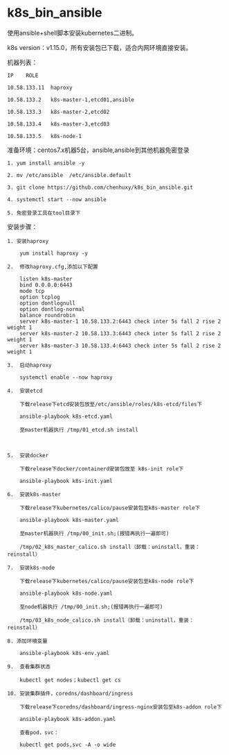 # k8s_bin_ansible

使用ansible+shell脚本安装kubernetes二进制。

k8s version：v1.15.0，所有安装包已下载，适合内网环境直接安装。

机器列表：

    IP    ROLE
  
    10.58.133.11  haproxy
  
    10.58.133.2   k8s-master-1,etcd01,ansible
  
    10.58.133.3   k8s-master-2,etcd02
  
    10.58.133.4   k8s-master-3,etcd03
   
    10.58.133.5   k8s-node-1 
    
准备环境：centos7.x机器5台，ansible,ansible到其他机器免密登录

    1. yum install ansible -y
    
    2. mv /etc/ansible  /etc/ansible.default

    3. git clone https://github.com/chenhuxy/k8s_bin_ansible.git
    
    4. systemctl start --now ansible
    
    5. 免密登录工具在tool目录下
    

安装步骤：
    
    1. 安装haproxy
        
        yum install haproxy -y
        
    2.  修改haproxy.cfg,添加以下配置
        
        listen k8s-master
        bind 0.0.0.0:6443
        mode tcp
        option tcplog
        option dontlognull
        option dontlog-normal
        balance roundrobin
        server k8s-master-1 10.58.133.2:6443 check inter 5s fall 2 rise 2 weight 1
        server k8s-master-2 10.58.133.3:6443 check inter 5s fall 2 rise 2 weight 1
        server k8s-master-3 10.58.133.4:6443 check inter 5s fall 2 rise 2 weight 1
    
    3.  启动haproxy
        
        systemctl enable --now haproxy
        
    4.  安装etcd
    
        下载release下etcd安装包放至/etc/ansible/roles/k8s-etcd/files下
        
        ansible-playbook k8s-etcd.yaml
        
        至master机器执行 /tmp/01_etcd.sh install
        
        
        
    5.  安装docker

        下载release下docker/containerd安装包放至 k8s-init role下
        
        ansible-playbook k8s-init.yaml
        
    6.  安装k8s-master
    
        下载release下kubernetes/calico/pause安装包至k8s-master role下
        
        ansible-playbook k8s-master.yaml
        
        至master机器执行 /tmp/00_init.sh;(报错再执行一遍即可)
        
        /tmp/02_k8s_master_calico.sh install（卸载：uninstall，重装：reinstall）
        
    7.  安装k8s-node
    
        下载release下kubernetes/calico/pause安装包至k8s-node role下
        
        ansible-playbook k8s-node.yaml
        
        至node机器执行 /tmp/00_init.sh;(报错再执行一遍即可)
        
        /tmp/03_k8s_node_calico.sh install（卸载：uninstall，重装：reinstall）
        
    8. 添加环境变量
    
        ansible-playbook k8s-env.yaml
        
    9.  查看集群状态

        kubectl get nodes；kubectl get cs
        
    10. 安装集群插件，coredns/dashboard/ingress

        下载release下coredns/dashboard/ingress-nginx安装包至k8s-addon role下
        
        ansible-playbook k8s-addon.yaml
        
        查看pod，svc：
        
        kubectl get pods,svc -A -o wide

        
        
        
        
    


